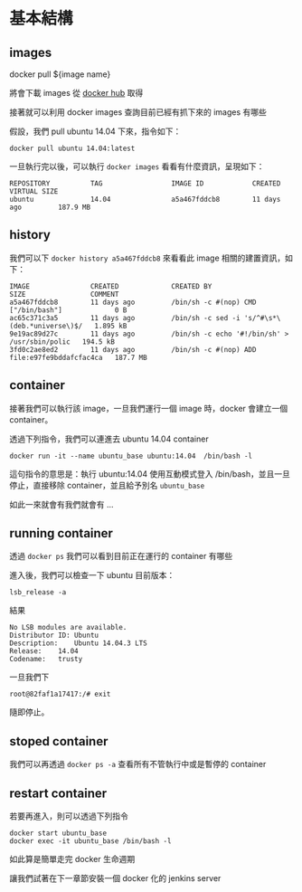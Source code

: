 基本結構
========

images
------

docker pull ${image name}

將會下載 images 從 [docker hub](https://hub.docker.com/) 取得

接著就可以利用 docker images 查詢目前已經有抓下來的 images 有哪些

假設，我們 pull ubuntu 14.04 下來，指令如下：

`docker pull ubuntu 14.04:latest`

一旦執行完以後，可以執行 `docker images` 看看有什麼資訊，呈現如下：

```
REPOSITORY          TAG                 IMAGE ID            CREATED             VIRTUAL SIZE
ubuntu              14.04               a5a467fddcb8        11 days ago         187.9 MB
```

history
-------

我們可以下 `docker history a5a467fddcb8` 來看看此 image 相關的建置資訊，如下：

```
IMAGE               CREATED             CREATED BY                                      SIZE                COMMENT
a5a467fddcb8        11 days ago         /bin/sh -c #(nop) CMD ["/bin/bash"]             0 B
ac65c371c3a5        11 days ago         /bin/sh -c sed -i 's/^#\s*\(deb.*universe\)$/   1.895 kB
9e19ac89d27c        11 days ago         /bin/sh -c echo '#!/bin/sh' > /usr/sbin/polic   194.5 kB
3fd0c2ae8ed2        11 days ago         /bin/sh -c #(nop) ADD file:e97fe9bddafcfac4ca   187.7 MB
```

container
---------

接著我們可以執行該 image，一旦我們運行一個 image 時，docker 會建立一個 container。

透過下列指令，我們可以連進去 ubuntu 14.04 container

```
docker run -it --name ubuntu_base ubuntu:14.04  /bin/bash -l
```

這句指令的意思是：執行 ubuntu:14.04 使用互動模式登入 /bin/bash，並且一旦停止，直接移除 container，並且給予別名 `ubuntu_base`

如此一來就會有我們就會有 ...

running container
-----------------

透過 `docker ps` 我們可以看到目前正在運行的 container 有哪些

進入後，我們可以檢查一下 ubuntu 目前版本：

```
lsb_release -a
```

結果

```
No LSB modules are available.
Distributor ID:	Ubuntu
Description:	Ubuntu 14.04.3 LTS
Release:	14.04
Codename:	trusty
```

一旦我們下

```
root@82faf1a17417:/# exit
```

隨即停止。

stoped container
----------------

我們可以再透過 `docker ps -a` 查看所有不管執行中或是暫停的 container

restart container
-----------------

若要再進入，則可以透過下列指令

```
docker start ubuntu_base
docker exec -it ubuntu_base /bin/bash -l
```

如此算是簡單走完 docker 生命週期

讓我們試著在下一章節安裝一個 docker 化的 jenkins server

